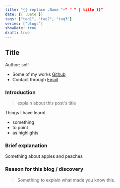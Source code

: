 ```yaml
---
title: "{{ replace .Name "-" " " | title }}"
date: {{ .Date }}
tags: ["tag1", "tag2", "tag3"]
series: ["blogs"]
showDate: true
draft: true
---
```


## Title

Author: self

- Some of my works [Github](https://github.com/rex-suresh)
- Contact through [Email](psureshk9@gmail.com)

### Introduction

> explain about this post's title

Things I have learnt.

- something
- to point
- as highlights

### Brief explanation

Something about apples and peaches

### Reason for this blog / discovery

> Something to explain what made you know this.
